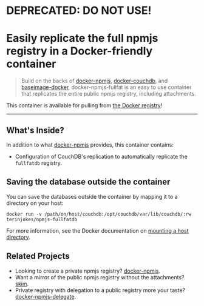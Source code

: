 # DEPRECATED: DO NOT USE!

# Easily replicate the full npmjs registry in a Docker-friendly container

> Build on the backs of [docker-npmjs](https://github.com/terinjokes/docker-npmjs), [docker-couchdb](https://github.com/terinjokes/docker-couchdb), and [baseimage-docker](https://github.com/phusion/baseimage-docker), docker-npmjs-fullfat is an easy to use container that replicates the entire public npmjs registry, including attachments.

This container is available for pulling from [the Docker registry](https://index.docker.io/u/terinjokes/npmjs-fullfat)!

---

## What's Inside?

In addition to what [docker-npmjs](https://github.com/terinjokes/docker-npmjs#whats-inside) provides, this container contains:

- Configuration of CouchDB's replication to automatically replicate the `fullfatdb` registry.

## Saving the database outside the container
You can save the databases outside the container by mapping it to a directory on your host:

```
docker run -v /path/on/host/couchdb:/opt/couchdb/var/lib/couchdb/:rw terinjokes/npmjs-fullfatdb
```

For more information, see the Docker documentation on [mounting a host directory](http://docs.docker.io/en/latest/use/working_with_volumes/#mount-a-host-directory-as-a-container-volume).

## Related Projects

- Looking to create a private npmjs registry? [docker-npmjs](https://github.com/terinjokes/docker-npmjs).
- Want a mirror of the public npmjs registry without the attachments? [skim](https://github.com/terinjokes/docker-npmjs-skim).
- Private registry with delegation to a public registry more your taste? [docker-npmjs-delegate](https://github.com/terinjokes/docker-npmjs-delegate).
